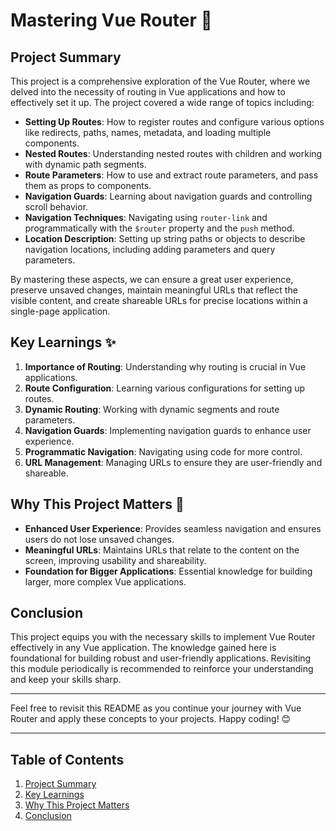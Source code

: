 # Mastering Vue Router 🚀

## Project Summary

This project is a comprehensive exploration of the Vue Router, where we delved into the necessity of routing in Vue applications and how to effectively set it up. The project covered a wide range of topics including:

- **Setting Up Routes**: How to register routes and configure various options like redirects, paths, names, metadata, and loading multiple components.
- **Nested Routes**: Understanding nested routes with children and working with dynamic path segments.
- **Route Parameters**: How to use and extract route parameters, and pass them as props to components.
- **Navigation Guards**: Learning about navigation guards and controlling scroll behavior.
- **Navigation Techniques**: Navigating using `router-link` and programmatically with the `$router` property and the `push` method.
- **Location Description**: Setting up string paths or objects to describe navigation locations, including adding parameters and query parameters.

By mastering these aspects, we can ensure a great user experience, preserve unsaved changes, maintain meaningful URLs that reflect the visible content, and create shareable URLs for precise locations within a single-page application.

## Key Learnings ✨

1. **Importance of Routing**: Understanding why routing is crucial in Vue applications.
2. **Route Configuration**: Learning various configurations for setting up routes.
3. **Dynamic Routing**: Working with dynamic segments and route parameters.
4. **Navigation Guards**: Implementing navigation guards to enhance user experience.
5. **Programmatic Navigation**: Navigating using code for more control.
6. **URL Management**: Managing URLs to ensure they are user-friendly and shareable.

## Why This Project Matters 🌟

- **Enhanced User Experience**: Provides seamless navigation and ensures users do not lose unsaved changes.
- **Meaningful URLs**: Maintains URLs that relate to the content on the screen, improving usability and shareability.
- **Foundation for Bigger Applications**: Essential knowledge for building larger, more complex Vue applications.

## Conclusion

This project equips you with the necessary skills to implement Vue Router effectively in any Vue application. The knowledge gained here is foundational for building robust and user-friendly applications. Revisiting this module periodically is recommended to reinforce your understanding and keep your skills sharp.

---

Feel free to revisit this README as you continue your journey with Vue Router and apply these concepts to your projects. Happy coding! 😊

---

## Table of Contents

1. [Project Summary](#project-summary)
2. [Key Learnings](#key-learnings-✨)
3. [Why This Project Matters](#why-this-project-matters-🌟)
4. [Conclusion](#conclusion)
